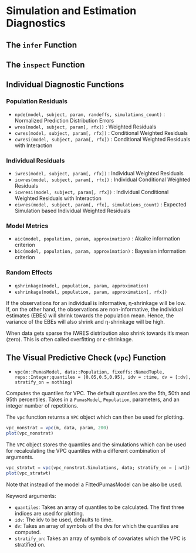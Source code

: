 # Simulation and Estimation Diagnostics

## The `infer` Function

## The `inspect` Function

## Individual Diagnostic Functions

### Population Residuals

- `npde(model, subject, param, randeffs, simulations_count)` : Normalized Prediction Distribution Errors
- `wres(model, subject, param[, rfx])` : Weighted Residuals
- `cwres(model, subject, param[, rfx])` : Conditional Weighted Residuals
- `cwresi(model, subject, param[, rfx])` : Conditional Weighted Residuals with Interaction

### Individual Residuals

- `iwres(model, subject, param[, rfx])` : Individual Weighted Residuals
- `icwres(model, subject, param[, rfx])` : Individual Conditional Weighted Residuals
- `icwresi(model, subject, param[, rfx])` : Individual Conditional Weighted Residuals with Interaction
- `eiwres(model, subject, param[, rfx], simulations_count)` : Expected Simulation based Individual Weighted Residuals

### Model Metrics

- `aic(model, population, param, approximation)` : Akaike information criterion
- `bic(model, population, param, approximation)` : Bayesian information criterion

### Random Effects

- `ηshrinkage(model, population, param, approximation)`
- `ϵshrinkage(model, population, param, approximation[, rfx])`

If the observations for an individual is informative, η-shrinkage will be low.
If, on the other hand, the observations are non-informative, the individual
estimates (EBEs) will shrink towards the population mean. Hence, the variance
of the EBEs will also shrink and η-shrinkage will be high.

When data gets sparse the IWRES distribution also shrink towards it’s mean
(zero). This is often called overfitting or ϵ-shrinkage.

## The Visual Predictive Check (`vpc`) Function

- `vpc(m::PumasModel, data::Population, fixeffs::NamedTuple, reps::Integer;quantiles = [0.05,0.5,0.95], idv = :time, dv = [:dv], stratify_on = nothing)`

Computes the quantiles for VPC. The default quantiles are the 5th, 50th and 95th percentiles.
Takes in a `PumasModel`, `Population`, parameters, and an integer number of
repetitions.

The `vpc` function returns a `VPC` object which can then be used for plotting. 

```julia
vpc_nonstrat = vpc(m, data, param, 200)
plot(vpc_nonstrat)
```
The `VPC` object stores the quantiles and the simulations which 
can be used for recalculating the VPC quantiles with a different combination of arguments.

```julia
vpc_stratwt = vpc(vpc_nonstrat.Simulations, data; stratify_on = [:wt])
plot(vpc_stratwt)
```

Note that instead of the model a FittedPumasModel can be also be used.

Keyword arguments:

- `quantiles`: Takes an array of quantiles to be calculated. The first three indices are used for plotting.
- `idv`: The idv to be used, defaults to time.
- `dv`: Takes an array of symbols of the dvs for which the quantiles are computed.
- `stratify_on`: Takes an array of symbols of covariates which the VPC is stratified on.
